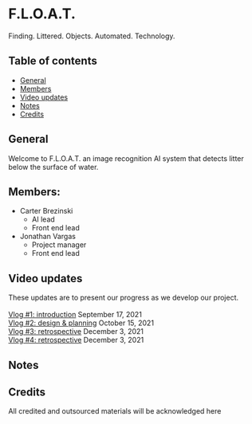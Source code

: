 # F.L.O.A.T.
Finding. Littered. Objects. Automated. Technology.

## Table of contents
* [General](#general)
* [Members](#members)
* [Video updates](#video-updates)
* [Notes](#notes)
* [Credits](#credits)

## General
Welcome to F.L.O.A.T. an image recognition AI system that detects litter below the surface of water.

## Members:
* Carter Brezinski
  * AI lead
  * Front end lead 
* Jonathan Vargas
  * Project manager
  * Front end lead

## Video updates 
These updates are to present our progress as we develop our project. 
<br> 
<br>
[Vlog #1: introduction](https://www.youtube.com/watch?v=Napoui65yjI) September 17, 2021<br>
[Vlog #2: design & planning](https://www.youtube.com/watch?v=yKmn17qdzSY) October 15, 2021<br>
[Vlog #3: retrospective](https://youtu.be/LN2sBC2dZQ8) December 3, 2021<br>
[Vlog #4: retrospective](https://youtu.be/JJY1kUnCGsw) December 3, 2021<br>

## Notes

## Credits
All credited and outsourced materials will be acknowledged here
